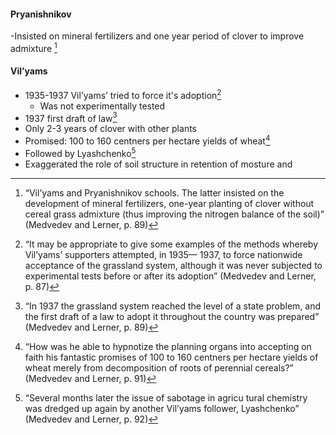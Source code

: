 #### Pryanishnikov
 -Insisted on mineral fertilizers and one year period of clover to improve admixture [^3]
 
 #### Vil’yams
  - 1935-1937 Vil’yams’ tried to force it's adoption[^1]
	 - Was not experimentally tested
 - 1937 first draft of law[^2]
 - Only 2-3 years of clover with other plants
 - Promised: 100 to 160 centners per  hectare yields of wheat[^5]
 - Followed by Lyashchenko[^6]
 - Exaggerated the role of soil structure in retention of mosture and 


[^1]:“It may be appropriate to give some examples of the  methods whereby Vil’yams’ supporters attempted, in 1935—  1937, to force nationwide acceptance of the grassland system,  although it was never subjected to experimental tests before  or after its adoption”  (Medvedev and Lerner, p. 87)

[^2]:“In 1937 the grassland system reached the level of a state problem, and the first draft of a law to adopt it throughout the country was prepared”  (Medvedev and Lerner, p. 89)

[^3]:“Vil’yams and Pryanishnikov schools. The latter  insisted on the development of mineral fertilizers, one-year  planting of clover without cereal grass admixture (thus improving the nitrogen balance of the soil)” (Medvedev and Lerner, p. 89)

[^4]:“Vil’yams, on the other hand, proposed not to develop the  fertilizer industry; to expand clover planting to two to three  years running, and only in mixtures with timothy and other  cereal grasses”  (Medvedev and Lerner, p. 90)

[^5]:“How  was he able to hypnotize the planning organs into accepting  on faith his fantastic promises of 100 to 160 centners per  hectare yields of wheat merely from decomposition of roots  of perennial cereals?”  (Medvedev and Lerner, p. 91)

[^6]:“Several months later the issue of sabotage in agricu tural chemistry was dredged up again by another Vil’yams follower, Lyashchenko”  (Medvedev and Lerner, p. 92)

